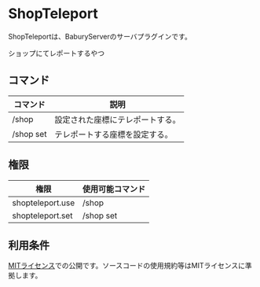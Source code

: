 # ShopTeleport
ShopTeleportは、BaburyServerのサーバプラグインです。

ショップにてレポートするやつ

## コマンド
|コマンド|説明|
----|----
/shop|設定された座標にテレポートする。
/shop set|テレポートする座標を設定する。

## 権限
|権限|使用可能コマンド|
----|----
shopteleport.use|/shop
shopteleport.set|/shop set


## 利用条件
[MITライセンス](https://github.com/babusan77/ShopTeleport/blob/master/LICENSE)での公開です。ソースコードの使用規約等はMITライセンスに準拠します。
